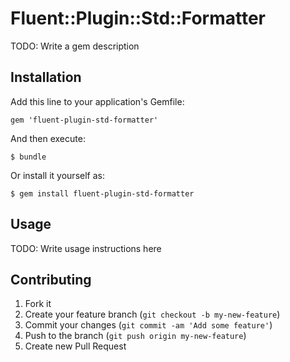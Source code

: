 # Fluent::Plugin::Std::Formatter

TODO: Write a gem description

## Installation

Add this line to your application's Gemfile:

    gem 'fluent-plugin-std-formatter'

And then execute:

    $ bundle

Or install it yourself as:

    $ gem install fluent-plugin-std-formatter

## Usage

TODO: Write usage instructions here

## Contributing

1. Fork it
2. Create your feature branch (`git checkout -b my-new-feature`)
3. Commit your changes (`git commit -am 'Add some feature'`)
4. Push to the branch (`git push origin my-new-feature`)
5. Create new Pull Request
